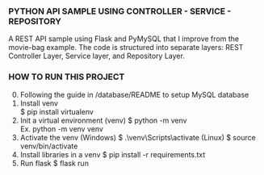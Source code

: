 ### PYTHON API SAMPLE USING CONTROLLER - SERVICE - REPOSITORY
A REST API sample using Flask and PyMySQL that I improve from the movie-bag example.
The code is structured into separate layers: REST Controller Layer, Service layer, and Repository Layer.

### HOW TO RUN THIS PROJECT
0. Following the guide in /database/README to setup MySQL database
1. Install venv		
  $ pip install virtualenv
2. Init a virtual environment (venv)
  $ python<version> -m venv <virtual-environment-name>	
  Ex. python -m venv venv
3. Activate the venv
  (Windows) $ .\venv\Scripts\activate
  (Linux) $	source venv/bin/activate
4. Install libraries in a venv
  $ pip install -r requirements.txt
5. Run flask
  $ flask run
